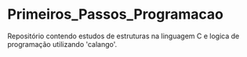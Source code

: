 # Primeiros_Passos_Programacao
Repositório contendo estudos de estruturas na linguagem C e logica de programação utilizando 'calango'.

